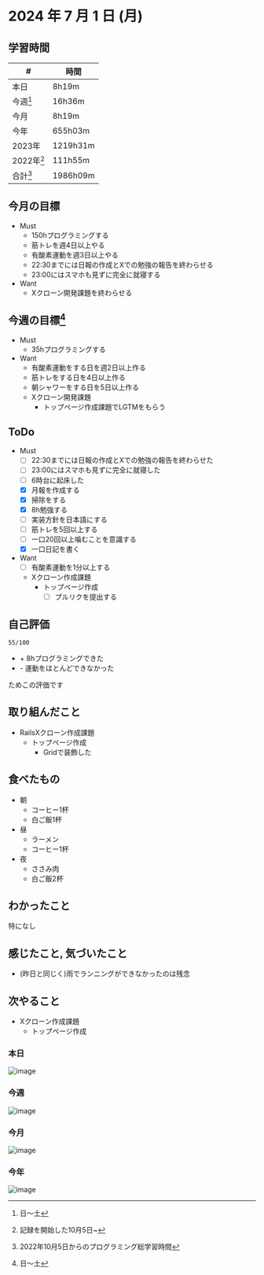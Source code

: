 # 2024 年 7 月 1 日 (月)

## 学習時間
| #          | 時間     |
| ---------- | -------- |
| 本日       | 8h19m    |
| 今週[^1]   | 16h36m   |
| 今月       | 8h19m    |
| 今年       | 655h03m  |
| 2023年     | 1219h31m |
| 2022年[^2] | 111h55m  |
| 合計[^3]   | 1986h09m |

## 今月の目標
- Must
  - 150hプログラミングする
  - 筋トレを週4日以上やる
  - 有酸素運動を週3日以上やる
  - 22:30までには日報の作成とXでの勉強の報告を終わらせる
  - 23:00にはスマホも見ずに完全に就寝する
- Want
  - Xクローン開発課題を終わらせる

## 今週の目標[^1]
- Must
  - 35hプログラミングする
- Want
  - 有酸素運動をする日を週2日以上作る
  - 筋トレをする日を4日以上作る
  - 朝シャワーをする日を5日以上作る
  - Xクローン開発課題
    - トップページ作成課題でLGTMをもらう

## ToDo
- Must
  - [ ] 22:30までには日報の作成とXでの勉強の報告を終わらせた
  - [ ] 23:00にはスマホも見ずに完全に就寝した
  - [ ] 6時台に起床した
  - [x] 月報を作成する
  - [x] 掃除をする
  - [x] 8h勉強する
  - [ ] 実装方針を日本語にする
  - [ ] 筋トレを5回以上する
  - [ ] 一口20回以上噛むことを意識する
  - [x] 一口日記を書く
- Want
  - [ ] 有酸素運動を1分以上する
  - Xクローン作成課題
    - トップページ作成
      - [ ] プルリクを提出する

## 自己評価
```
55/100
```
- \+ 8hプログラミングできた
- \- 運動をほとんどできなかった

ためこの評価です

## 取り組んだこと
- RailsXクローン作成課題
  - トップページ作成
    - Gridで装飾した

## 食べたもの
- 朝
  - コーヒー1杯
  - 白ご飯1杯
- 昼
  - ラーメン
  - コーヒー1杯
- 夜
  - ささみ肉
  - 白ご飯2杯

## わかったこと
特になし

## 感じたこと, 気づいたこと
- (昨日と同じく)雨でランニングができなかったのは残念

## 次やること
- Xクローン作成課題
  - トップページ作成

### 本日
![image](https://github.com/nil-ramuda/daily_report/assets/94735931/753e95ea-0a5f-4c7e-943a-fe87d4481d43)

### 今週
![image](https://github.com/nil-ramuda/daily_report/assets/94735931/e7c46503-b719-4a02-80ef-91fea3d6375f)

### 今月
![image](https://github.com/nil-ramuda/daily_report/assets/94735931/13cdd583-dbce-4a05-a250-6d888ea415c7)

### 今年
![image](https://github.com/nil-ramuda/daily_report/assets/94735931/8bdd617e-2cd8-4810-a9fc-ded32f9ebe3d)


[^1]: 日〜土
[^2]: 記録を開始した10月5日~
[^3]: 2022年10月5日からのプログラミング総学習時間
